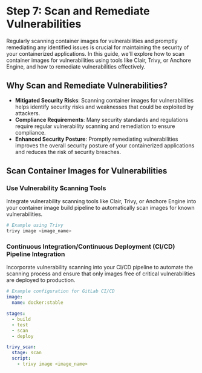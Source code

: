 # Step 7: Scan and Remediate Vulnerabilities

Regularly scanning container images for vulnerabilities and promptly remediating any identified issues is crucial for maintaining the security of your containerized applications. In this guide, we'll explore how to scan container images for vulnerabilities using tools like Clair, Trivy, or Anchore Engine, and how to remediate vulnerabilities effectively.

## Why Scan and Remediate Vulnerabilities?

- **Mitigated Security Risks**: Scanning container images for vulnerabilities helps identify security risks and weaknesses that could be exploited by attackers.
- **Compliance Requirements**: Many security standards and regulations require regular vulnerability scanning and remediation to ensure compliance.
- **Enhanced Security Posture**: Promptly remediating vulnerabilities improves the overall security posture of your containerized applications and reduces the risk of security breaches.

## Scan Container Images for Vulnerabilities

### Use Vulnerability Scanning Tools

Integrate vulnerability scanning tools like Clair, Trivy, or Anchore Engine into your container image build pipeline to automatically scan images for known vulnerabilities.

```bash
# Example using Trivy
trivy image <image_name>
```

### Continuous Integration/Continuous Deployment (CI/CD) Pipeline Integration
Incorporate vulnerability scanning into your CI/CD pipeline to automate the scanning process and ensure that only images free of critical vulnerabilities are deployed to production.
```yaml
# Example configuration for GitLab CI/CD
image:
  name: docker:stable

stages:
  - build
  - test
  - scan
  - deploy

trivy_scan:
  stage: scan
  script:
    - trivy image <image_name>
```













